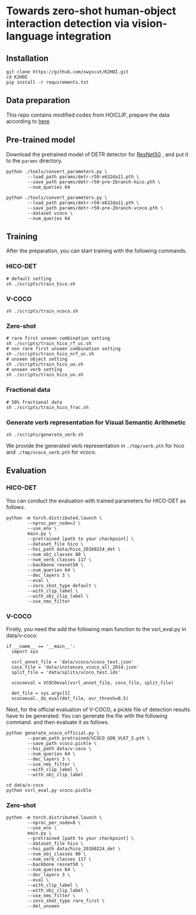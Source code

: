 #  Towards zero-shot human-object interaction detection via vision-language integration
## Installation


```
git clone https://github.com/xwyscut/K2HOI.git
cd K2HOI
pip install -r requirements.txt
```

## Data preparation
This repo contains modified codes from HOICLIP, prepare the data according to [here](https://github.com/Artanic30/HOICLIP.git)


## Pre-trained model

Download the pretrained model of DETR detector for [ResNet50](https://dl.fbaipublicfiles.com/detr/detr-r50-e632da11.pth)
, and put it to the `params` directory.

```
python ./tools/convert_parameters.py \
        --load_path params/detr-r50-e632da11.pth \
        --save_path params/detr-r50-pre-2branch-hico.pth \
        --num_queries 64

python ./tools/convert_parameters.py \
        --load_path params/detr-r50-e632da11.pth \
        --save_path params/detr-r50-pre-2branch-vcoco.pth \
        --dataset vcoco \
        --num_queries 64
```

## Training

After the preparation, you can start training with the following commands.

### HICO-DET

```
# default setting
sh ./scripts/train_hico.sh
```

### V-COCO

```
sh ./scripts/train_vcoco.sh
```

### Zero-shot

```
# rare first unseen combination setting
sh ./scripts/train_hico_rf_uc.sh
# non rare first unseen combination setting
sh ./scripts/train_hico_nrf_uc.sh
# unseen object setting
sh ./scripts/train_hico_uo.sh
# unseen verb setting
sh ./scripts/train_hico_uv.sh
```

### Fractional data

```
# 50% fractional data
sh ./scripts/train_hico_frac.sh
```

### Generate verb representation for Visual Semantic Arithmetic

```
sh ./scripts/generate_verb.sh
```

We provide the generated verb representation in `./tmp/verb.pth` for hico and `./tmp/vcoco_verb.pth` for vcoco.

## Evaluation

### HICO-DET

You can conduct the evaluation with trained parameters for HICO-DET as follows.

```
python -m torch.distributed.launch \
        --nproc_per_node=2 \
        --use_env \
        main.py \
        --pretrained [path to your checkpoint] \
        --dataset_file hico \
        --hoi_path data/hico_20160224_det \
        --num_obj_classes 80 \
        --num_verb_classes 117 \
        --backbone resnet50 \
        --num_queries 64 \
        --dec_layers 3 \
        --eval \
        --zero_shot_type default \
        --with_clip_label \
        --with_obj_clip_label \
        --use_nms_filter
```
### V-COCO

Firstly, you need the add the following main function to the vsrl_eval.py in data/v-coco.

```
if __name__ == '__main__':
  import sys

  vsrl_annot_file = 'data/vcoco/vcoco_test.json'
  coco_file = 'data/instances_vcoco_all_2014.json'
  split_file = 'data/splits/vcoco_test.ids'

  vcocoeval = VCOCOeval(vsrl_annot_file, coco_file, split_file)

  det_file = sys.argv[1]
  vcocoeval._do_eval(det_file, ovr_thresh=0.5)
```

Next, for the official evaluation of V-COCO, a pickle file of detection results have to be generated. You can generate
the file with the following command. and then evaluate it as follows.

```
python generate_vcoco_official.py \
        --param_path pretrained/VCOCO_GEN_VLKT_S.pth \
        --save_path vcoco.pickle \
        --hoi_path data/v-coco \
        --num_queries 64 \
        --dec_layers 3 \
        --use_nms_filter \
        --with_clip_label \
        --with_obj_clip_label

cd data/v-coco
python vsrl_eval.py vcoco.pickle

```

### Zero-shot

```
python -m torch.distributed.launch \
        --nproc_per_node=8 \
        --use_env \
        main.py \
        --pretrained [path to your checkpoint] \
        --dataset_file hico \
        --hoi_path data/hico_20160224_det \
        --num_obj_classes 80 \
        --num_verb_classes 117 \
        --backbone resnet50 \
        --num_queries 64 \
        --dec_layers 3 \
        --eval \
        --with_clip_label \
        --with_obj_clip_label \
        --use_nms_filter \
        --zero_shot_type rare_first \
        --del_unseen
```